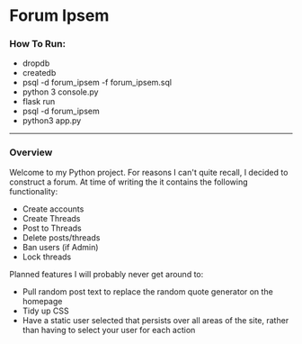 # Forum Ipsem
### How To Run:
* dropdb
* createdb
* psql -d forum_ipsem -f forum_ipsem.sql
* python 3 console.py
* flask run
* psql -d forum_ipsem
* python3 app.py

---

### Overview
Welcome to my Python project. For reasons I can't quite recall, I decided to construct a forum. At time of writing the it contains the following functionality:
* Create accounts
* Create Threads
* Post to Threads
* Delete posts/threads
* Ban users (if Admin)
* Lock threads

Planned features I will probably never get around to:
* Pull random post text to replace the random quote generator on the homepage
* Tidy up CSS
* Have a static user selected that persists over all areas of the site, rather than having to select your user for each action
